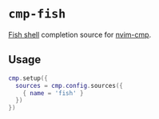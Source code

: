 <!-- cSpell:ignore nvim -->

# `cmp-fish`

[Fish shell](https://fishshell.com) completion source for [nvim-cmp](https://github.com/hrsh7th/nvim-cmp).

## Usage

```lua
cmp.setup({
  sources = cmp.config.sources({
    { name = 'fish' }
  })
})
```
